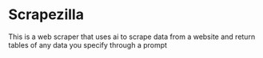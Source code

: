 # Scrapezilla

This is a web scraper that uses ai to scrape data from a website and return tables of any data you specify through a prompt
